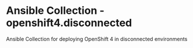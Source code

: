 # Ansible Collection - openshift4.disconnected

Ansible Collection for deploying OpenShift 4 in disconnected environments

